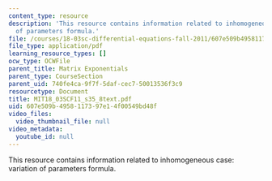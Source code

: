 ```yaml
---
content_type: resource
description: 'This resource contains information related to inhomogeneous case: variation
  of parameters formula.'
file: /courses/18-03sc-differential-equations-fall-2011/607e509b4958117397e14f00549bd48f_MIT18_03SCF11_s35_8text.pdf
file_type: application/pdf
learning_resource_types: []
ocw_type: OCWFile
parent_title: Matrix Exponentials
parent_type: CourseSection
parent_uid: 740fe4ca-9f7f-5daf-cec7-50013536f3c9
resourcetype: Document
title: MIT18_03SCF11_s35_8text.pdf
uid: 607e509b-4958-1173-97e1-4f00549bd48f
video_files:
  video_thumbnail_file: null
video_metadata:
  youtube_id: null
---
```

This resource contains information related to inhomogeneous case: variation of parameters formula.

